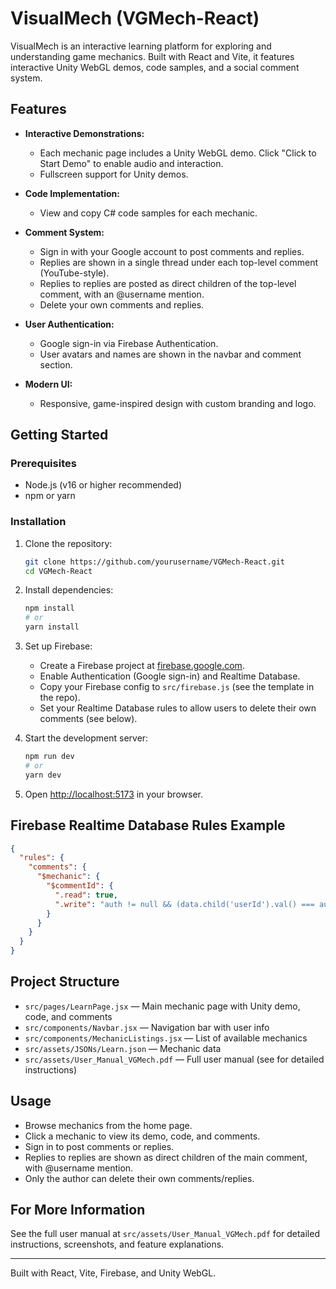 # VisualMech (VGMech-React)

VisualMech is an interactive learning platform for exploring and understanding game mechanics. Built with React and Vite, it features interactive Unity WebGL demos, code samples, and a social comment system.

## Features

- **Interactive Demonstrations:**

  - Each mechanic page includes a Unity WebGL demo. Click "Click to Start Demo" to enable audio and interaction.
  - Fullscreen support for Unity demos.

- **Code Implementation:**

  - View and copy C# code samples for each mechanic.

- **Comment System:**

  - Sign in with your Google account to post comments and replies.
  - Replies are shown in a single thread under each top-level comment (YouTube-style).
  - Replies to replies are posted as direct children of the top-level comment, with an @username mention.
  - Delete your own comments and replies.

- **User Authentication:**

  - Google sign-in via Firebase Authentication.
  - User avatars and names are shown in the navbar and comment section.

- **Modern UI:**
  - Responsive, game-inspired design with custom branding and logo.

## Getting Started

### Prerequisites

- Node.js (v16 or higher recommended)
- npm or yarn

### Installation

1. Clone the repository:
   ```sh
   git clone https://github.com/yourusername/VGMech-React.git
   cd VGMech-React
   ```
2. Install dependencies:
   ```sh
   npm install
   # or
   yarn install
   ```
3. Set up Firebase:

   - Create a Firebase project at [firebase.google.com](https://firebase.google.com/).
   - Enable Authentication (Google sign-in) and Realtime Database.
   - Copy your Firebase config to `src/firebase.js` (see the template in the repo).
   - Set your Realtime Database rules to allow users to delete their own comments (see below).

4. Start the development server:

   ```sh
   npm run dev
   # or
   yarn dev
   ```

5. Open [http://localhost:5173](http://localhost:5173) in your browser.

## Firebase Realtime Database Rules Example

```json
{
  "rules": {
    "comments": {
      "$mechanic": {
        "$commentId": {
          ".read": true,
          ".write": "auth != null && (data.child('userId').val() === auth.uid || !data.exists())"
        }
      }
    }
  }
}
```

## Project Structure

- `src/pages/LearnPage.jsx` — Main mechanic page with Unity demo, code, and comments
- `src/components/Navbar.jsx` — Navigation bar with user info
- `src/components/MechanicListings.jsx` — List of available mechanics
- `src/assets/JSONs/Learn.json` — Mechanic data
- `src/assets/User_Manual_VGMech.pdf` — Full user manual (see for detailed instructions)

## Usage

- Browse mechanics from the home page.
- Click a mechanic to view its demo, code, and comments.
- Sign in to post comments or replies.
- Replies to replies are shown as direct children of the main comment, with @username mention.
- Only the author can delete their own comments/replies.

## For More Information

See the full user manual at `src/assets/User_Manual_VGMech.pdf` for detailed instructions, screenshots, and feature explanations.

---

Built with React, Vite, Firebase, and Unity WebGL.
